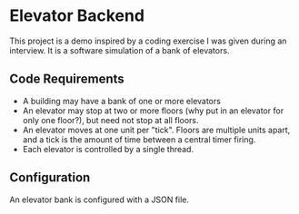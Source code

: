 # Elevator Backend

This project is a demo inspired by a coding exercise I was given during an interview. It is a
software simulation of a bank of elevators.

## Code Requirements

- A building may have a bank of one or more elevators
- An elevator may stop at two or more floors (why put in an elevator for only
  one floor?), but need not stop at all floors.
- An elevator moves at one unit per "tick". Floors are multiple units apart, and a tick is the 
  amount of time between a central timer firing. 
- Each elevator is controlled by a single thread.

## Configuration

An elevator bank is configured with a JSON file.
